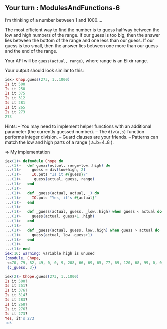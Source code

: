## Your turn : ModulesAndFunctions-6

I’m thinking of a number between 1 and 1000....    

The most efficient way to find the number is to guess halfway between the low and high numbers of the range. If our guess is too big, then the answer lies between the bottom of the range and one less than our guess. If our guess is too small, then the answer lies between one more than our guess and the end of the range.

Your API will be `guess(actual, range)`, where range is an Elixir range.

Your output should look similar to this:
```elixir
iex> Chop.guess(273, 1..1000)
Is it 500
Is it 250
Is it 375
Is it 312
Is it 281
Is it 265
Is it 273
273
```
Hints:
– You may need to implement helper functions with an additional parameter (the currently guessed number).
– The `div(a,b)` function performs integer division.
– Guard clauses are your friends.
– Patterns can match the low and high parts of a range ( a..b=4..8 ).

=> My implementation
```elixir
iex(1)> defmodule Chope do
...(1)>   def guess(actual, range=low..high) do
...(1)>     guess = div(low+high, 2)
...(1)>     IO.puts "Is it #{guess}?"
...(1)>     _guess(actual, guess, range)
...(1)>   end
...(1)> 
...(1)>   def _guess(actual, actual, _) do
...(1)>     IO.puts "Yes, it's #{actual}"
...(1)>   end
...(1)> 
...(1)>   def _guess(actual, guess, _low..high) when guess < actual do
...(1)>     guess(actual, guess+1..high)
...(1)>   end
...(1)> 
...(1)>   def _guess(actual, guess, low..high) when guess > actual do
...(1)>     guess(actual, low..guess+1)
...(1)>   end
...(1)> 
...(1)> end
iex:16: warning: variable high is unused
{:module, Chope,
 <<70, 79, 82, 49, 0, 0, 9, 208, 66, 69, 65, 77, 69, 120, 68, 99, 0, 0, 1, 3, 131, 104, 2, 100, 0, 14, 101, 108, 105, 120, 105, 114, 95, 100, 111, 99, 115, 95, 118, 49, 108, 0, 0, 0, 4, 104, 2, ...>>,
 {:_guess, 3}}

iex(2)> Chope.guess(273, 1..1000)
Is it 500?
Is it 251?
Is it 376?
Is it 314?
Is it 283?
Is it 268?
Is it 276?
Is it 273?
Yes, it's 273
:ok
```
